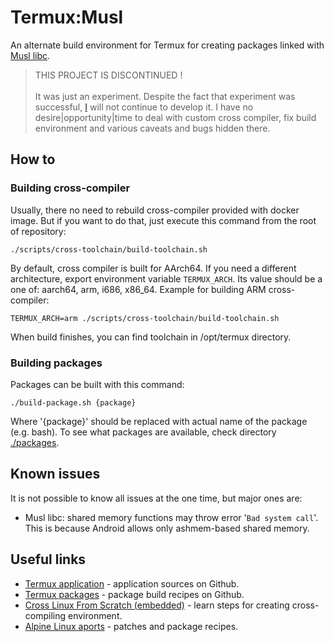 # Termux:Musl

An alternate build environment for Termux for creating packages linked
with [Musl libc](https://www.musl-libc.org/).

> THIS PROJECT IS DISCONTINUED !<br><br>
It was just an experiment. Despite the fact that experiment was successful,
[I](https://github.com/xeffyr) will not continue to develop it. I have no
desire|opportunity|time to deal with custom cross compiler, fix build
environment and various caveats and bugs hidden there.<br>

## How to

### Building cross-compiler

Usually, there no need to rebuild cross-compiler provided with docker
image. But if you want to do that, just execute this command from the
root of repository:
```
./scripts/cross-toolchain/build-toolchain.sh
```

By default, cross compiler is built for AArch64. If you need a different
architecture, export environment variable `TERMUX_ARCH`. Its value should
be a one of: aarch64, arm, i686, x86_64. Example for building ARM
cross-compiler:
```
TERMUX_ARCH=arm ./scripts/cross-toolchain/build-toolchain.sh
```

When build finishes, you can find toolchain in /opt/termux directory.

### Building packages

Packages can be built with this command:
```
./build-package.sh {package}
```
Where '{package}' should be replaced with actual name of the package
(e.g. bash). To see what packages are available, check directory
[./packages](./packages).

## Known issues

It is not possible to know all issues at the one time, but major ones are:

* Musl libc: shared memory functions may throw error '`Bad system call`'. This
is because Android allows only ashmem-based shared memory.

## Useful links

- [Termux application](https://github.com/termux/termux-app) - application sources on Github.
- [Termux packages](https://github.com/termux/termux-packages) - package build recipes on Github.
- [Cross Linux From Scratch (embedded)](http://trac.clfs.org/wiki/download#EmbeddedDevelopment) - learn steps for creating cross-compiling environment.
- [Alpine Linux aports](https://git.alpinelinux.org/cgit/aports) - patches and package recipes.
